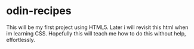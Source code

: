 # odin-recipes
This will be my first project using HTML5. Later i will revisit this html when im learning CSS.
Hopefully this will teach me how to do this without help, effortlessly.